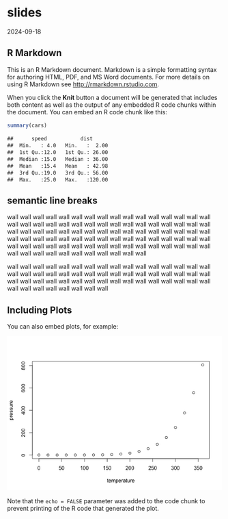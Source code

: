 slides
================
2024-09-18

## R Markdown

This is an R Markdown document. Markdown is a simple formatting syntax
for authoring HTML, PDF, and MS Word documents. For more details on
using R Markdown see <http://rmarkdown.rstudio.com>.

When you click the **Knit** button a document will be generated that
includes both content as well as the output of any embedded R code
chunks within the document. You can embed an R code chunk like this:

``` r
summary(cars)
```

    ##      speed           dist       
    ##  Min.   : 4.0   Min.   :  2.00  
    ##  1st Qu.:12.0   1st Qu.: 26.00  
    ##  Median :15.0   Median : 36.00  
    ##  Mean   :15.4   Mean   : 42.98  
    ##  3rd Qu.:19.0   3rd Qu.: 56.00  
    ##  Max.   :25.0   Max.   :120.00

## semantic line breaks

wall wall wall wall wall wall wall wall wall wall wall wall wall wall
wall wall wall wall wall wall wall wall wall wall wall wall wall wall
wall wall wall wall wall wall wall wall wall wall wall wall wall wall
wall wall wall wall wall wall wall wall wall wall wall wall wall wall
wall wall wall wall wall wall wall wall wall wall wall wall wall wall
wall wall wall wall wall wall wall wall wall wall wall wall wall wall
wall wall wall wall wall wall wall

wall wall wall wall wall wall wall wall wall wall wall wall wall wall
wall wall wall wall wall wall wall wall wall wall wall wall wall wall
wall wall wall wall wall wall wall wall wall wall wall wall wall wall
wall wall wall wall wall wall wall wall wall wall wall wall wall wall

## Including Plots

You can also embed plots, for example:

![](README_files/figure-gfm/pressure-1.png)<!-- -->

Note that the `echo = FALSE` parameter was added to the code chunk to
prevent printing of the R code that generated the plot.
